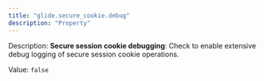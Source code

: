 ```yaml
---
title: "glide.secure_cookie.debug"
description: "Property"
---
```


Description: <b>Secure session cookie debugging</b>: Check to enable extensive debug logging of secure session cookie operations.

Value: `false`